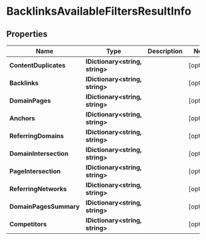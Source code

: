 # BacklinksAvailableFiltersResultInfo


## Properties

| Name | Type | Description | Notes |
|------------ | ------------- | ------------- | -------------|
**ContentDuplicates** | **IDictionary<string, string>** |  |[optional]|
**Backlinks** | **IDictionary<string, string>** |  |[optional]|
**DomainPages** | **IDictionary<string, string>** |  |[optional]|
**Anchors** | **IDictionary<string, string>** |  |[optional]|
**ReferringDomains** | **IDictionary<string, string>** |  |[optional]|
**DomainIntersection** | **IDictionary<string, string>** |  |[optional]|
**PageIntersection** | **IDictionary<string, string>** |  |[optional]|
**ReferringNetworks** | **IDictionary<string, string>** |  |[optional]|
**DomainPagesSummary** | **IDictionary<string, string>** |  |[optional]|
**Competitors** | **IDictionary<string, string>** |  |[optional]|
